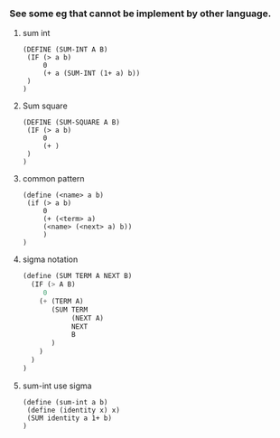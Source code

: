 ### See some eg that cannot be implement by other language.

1. sum int

   ``` lis
   (DEFINE (SUM-INT A B)
   	(IF (> a b)
   		0
   		(+ a (SUM-INT (1+ a) b))
   	)
   )
   ```

2. Sum square

   ```lis
   (DEFINE (SUM-SQUARE A B)
   	(IF (> a b)
   		0
   		(+ )
   	)
   )
   ```

3. common pattern

   ```lis
   (define (<name> a b)
   	(if (> a b)
   		0
   		(+ (<term> a)
   		(<name> (<next> a) b))
   		)
   )
   ```

4. sigma notation

   ```lisp
   (define (SUM TERM A NEXT B)
     (IF (> A B)
     	0
       (+ (TERM A)
          (SUM TERM
               (NEXT A)
               NEXT
               B
          )
       )
     )
   )
   ```

5. sum-int use sigma

   ```lis
   (define (sum-int a b)
   	(define (identity x) x)
   	(SUM identity a 1+ b)
   )
   ```

   ​